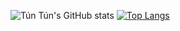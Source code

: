 ![Tún Tún's GitHub stats](https://github-readme-stats.vercel.app/api?username=vantuan0128&show_icons=true&theme=vue-dark)
[![Top Langs](https://github-readme-stats.vercel.app/api/top-langs/?username=vantuan0128&layout=pie)](https://github.com/vantuan0128/github-readme-stats)

<!--
**vantuan0128/vantuan0128** is a ✨ _special_ ✨ repository because its `README.md` (this file) appears on your GitHub profile.

Here are some ideas to get you started:

- 🔭 I’m currently working on ...
- 🌱 I’m currently learning ...
- 👯 I’m looking to collaborate on ...
- 🤔 I’m looking for help with ...
- 💬 Ask me about ...
- 📫 How to reach me: ...
- 😄 Pronouns: ...
- ⚡ Fun fact: ...
-->
